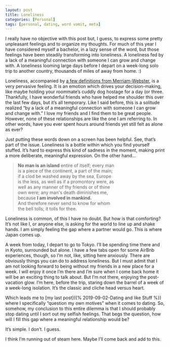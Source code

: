 ```yaml
---
layout: post
title: Loneliness
categories: [Personal]
tags: [personal, dating, word vomit, meta]
---
```


I really have no objective with this post but, I guess, to express some pretty unpleasant feelings and to organize my thoughts. For much of this year I have considered myself a bachelor, in a lazy sense of the word, but those feelings have been steadily transforming into loneliness. A loneliness fed by a lack of a meaningful connection with someone I can grow and change with. A loneliness looming large days before I depart on a week-long solo trip to another country, thousands of miles of away from home. :)

Loneliness, accompanied by [a few definitions from Merriam-Webster](https://www.merriam-webster.com/dictionary/lonely), is a very pervasive feeling. It is an emotion which drives your decision-making, like maybe holding your roommate’s cuddly dog hostage for a day (or three. Thankfully, I have wonderful friends who have helped me shoulder this over the last few days, but it’s all temporary. Like I said before, this is a solitude realized “by a lack of a meaningful connection with someone I can grow and change with.” I love my friends and I find them to be great people. However, none of these relationships are like the one I am referring to. In other words, have you ever spent hours around friends yet still felt as alone as ever?

Just putting these words down on a screen has been helpful. See, that’s part of the issue. Loneliness is a bottle within which you find yourself stuffed. It’s hard to express this kind of sadness in the moment, making print a more deliberate, meaningful expression. On the other hand…

>**No man is an island** entire of itself; every man  
>is a piece of the continent, a part of the main;  
>if a clod be washed away by the sea, Europe  
>is the less, as well as if a promontory were, as  
>well as any manner of thy friends or of thine  
>own were; any man's death diminishes me,  
>because **I am involved in mankind.**  
>And therefore never send to know for whom  
>the bell tolls; it tolls for thee.  

Loneliness is common, of this I have no doubt. But how is that comforting? It’s not like I, or anyone else, is asking for the world to line up and shake hands. I am simply feeling the gap where a partner would go. This is where Japan comes up.

A week from today, I depart to go to Tokyo. I’ll be spending time there and in Kyoto, surrounded but alone. I have a few tabs open for some AirBnb experiences, though, so I’m not, like, sitting here anxiously. There are obviously things you can do to address loneliness. But I must admit that I am not looking forward to being without my friends in a new place for a week. I will enjoy it once I’m there and I’m sure when I come back home it will be an exciting thing to talk about. But I’m not there, enjoying the post-vacation glow. I’m here, before the trip, staring down the barrel of a week of a week-long isolation. It’s the classic and cliche head versus heart.

Which leads me to [my last post]({% 2019-09-02-Dating and like Stuff %}) where I specifically “question my own motives” when it comes to dating. So, somehow, my conclusion to this entire dilemma is that I should probably stop dating until I sort out my selfish feelings. That begs the question, how will I fill this gap where a meaningful relationship would be?

It’s simple. I don’t. I guess.

I think I’m running out of steam here. Maybe I’ll come back and add to this. 
